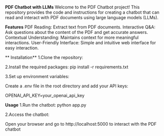 **PDF Chatbot with LLMs**
Welcome to the PDF Chatbot project! This repository provides the code and instructions for creating a chatbot that can read and interact with PDF documents using large language models (LLMs).

**Features**
PDF Reading: Extract text from PDF documents.
Interactive Q&A: Ask questions about the content of the PDF and get accurate answers.
Contextual Understanding: Maintains context for more meaningful interactions.
User-Friendly Interface: Simple and intuitive web interface for easy interaction.

**
Installation**
1.Clone the repository:

2.Install the required packages:
pip install -r requirements.txt

3.Set up environment variables:

Create a .env file in the root directory and add your API keys:

OPENAI_API_KEY=your_openai_api_key


**Usage**
1.Run the chatbot:
python app.py

2.Access the chatbot:

Open your browser and go to http://localhost:5000 to interact with the PDF chatbot
